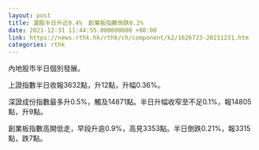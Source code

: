 ```yaml
---
layout: post
title: 滬股半日升近0.4%　創業板指數倒跌0.2%
date: 2021-12-31 11:44:55.000000000 +08:00
link: https://news.rthk.hk/rthk/ch/component/k2/1626723-20211231.htm
categories: rthk
---
```


內地股市半日個別發展。

上證指數半日收報3632點，升12點，升幅0.36%。

深證成份指數最多升0.5%，觸及14871點。半日升幅收窄至不足0.1%，報14805點，升9點。

創業板指數高開低走，早段升逾0.9%，高見3353點。半日倒跌0.21%，報3315點，跌7點。
